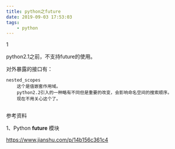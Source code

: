 ```yaml
---
title: python之future
date: 2019-09-03 17:53:03
tags:
	- python
---
```


1

python2.1之前，不支持future的使用。

对外暴露的接口有：

```
nested_scopes
	这个是值嵌套作用域。
	python2.2引入的一种略有不同但是重要的改变，会影响命名空间的搜索顺序。
	现在不用关心这个了。
	
```



参考资料

1、Python __future__ 模块

https://www.jianshu.com/p/14b156c361c4

